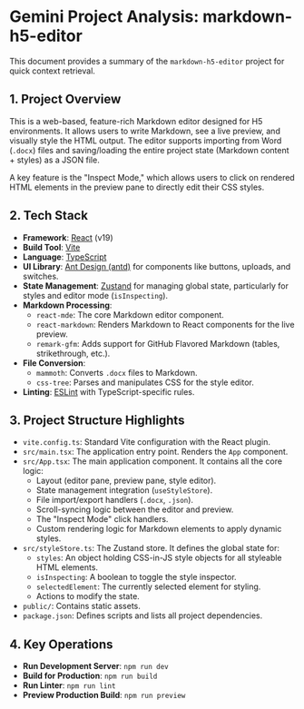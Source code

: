 # Gemini Project Analysis: markdown-h5-editor

This document provides a summary of the `markdown-h5-editor` project for quick context retrieval.

## 1. Project Overview

This is a web-based, feature-rich Markdown editor designed for H5 environments. It allows users to write Markdown, see a live preview, and visually style the HTML output. The editor supports importing from Word (`.docx`) files and saving/loading the entire project state (Markdown content + styles) as a JSON file.

A key feature is the "Inspect Mode," which allows users to click on rendered HTML elements in the preview pane to directly edit their CSS styles.

## 2. Tech Stack

-   **Framework**: [React](https://react.dev/) (v19)
-   **Build Tool**: [Vite](https://vitejs.dev/)
-   **Language**: [TypeScript](https://www.typescriptlang.org/)
-   **UI Library**: [Ant Design (antd)](https://ant.design/) for components like buttons, uploads, and switches.
-   **State Management**: [Zustand](https://github.com/pmndrs/zustand) for managing global state, particularly for styles and editor mode (`isInspecting`).
-   **Markdown Processing**:
    -   `react-mde`: The core Markdown editor component.
    -   `react-markdown`: Renders Markdown to React components for the live preview.
    -   `remark-gfm`: Adds support for GitHub Flavored Markdown (tables, strikethrough, etc.).
-   **File Conversion**:
    -   `mammoth`: Converts `.docx` files to Markdown.
    -   `css-tree`: Parses and manipulates CSS for the style editor.
-   **Linting**: [ESLint](https://eslint.org/) with TypeScript-specific rules.

## 3. Project Structure Highlights

-   `vite.config.ts`: Standard Vite configuration with the React plugin.
-   `src/main.tsx`: The application entry point. Renders the `App` component.
-   `src/App.tsx`: The main application component. It contains all the core logic:
    -   Layout (editor pane, preview pane, style editor).
    -   State management integration (`useStyleStore`).
    -   File import/export handlers (`.docx`, `.json`).
    -   Scroll-syncing logic between the editor and preview.
    -   The "Inspect Mode" click handlers.
    -   Custom rendering logic for Markdown elements to apply dynamic styles.
-   `src/styleStore.ts`: The Zustand store. It defines the global state for:
    -   `styles`: An object holding CSS-in-JS style objects for all styleable HTML elements.
    -   `isInspecting`: A boolean to toggle the style inspector.
    -   `selectedElement`: The currently selected element for styling.
    -   Actions to modify the state.
-   `public/`: Contains static assets.
-   `package.json`: Defines scripts and lists all project dependencies.

## 4. Key Operations

-   **Run Development Server**: `npm run dev`
-   **Build for Production**: `npm run build`
-   **Run Linter**: `npm run lint`
-   **Preview Production Build**: `npm run preview`
